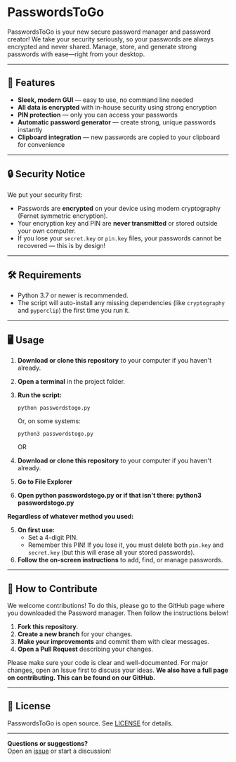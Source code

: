 # PasswordsToGo

PasswordsToGo is your new secure password manager and password creator! We take your security seriously, so your passwords are always encrypted and never shared. Manage, store, and generate strong passwords with ease—right from your desktop.

---

## 🚀 Features
- **Sleek, modern GUI** — easy to use, no command line needed
- **All data is encrypted** with in-house security using strong encryption
- **PIN protection** — only you can access your passwords
- **Automatic password generator** — create strong, unique passwords instantly
- **Clipboard integration** — new passwords are copied to your clipboard for convenience

---

## 🔒 Security Notice

We put your security first:
- Passwords are **encrypted** on your device using modern cryptography (Fernet symmetric encryption).
- Your encryption key and PIN are **never transmitted** or stored outside your own computer.
- If you lose your `secret.key` or `pin.key` files, your passwords cannot be recovered — this is by design!

---

## 🛠️ Requirements

- Python 3.7 or newer is recommended.
- The script will auto-install any missing dependencies (like `cryptography` and `pyperclip`) the first time you run it.

---

## 🖥️ Usage

1. **Download or clone this repository** to your computer if you haven't already.
2. **Open a terminal** in the project folder.
3. **Run the script:**

   ```
   python passwordstogo.py
   ```

   Or, on some systems:
   ```
   python3 passwordstogo.py
   ```
      OR
1. **Download or clone this repository** to your computer if you haven't already.
2. **Go to File Explorer**
3. **Open python passwordstogo.py or if that isn't there: python3 passwordstogo.py**

**Regardless of whatever method you used:**

5. **On first use:**  
   - Set a 4-digit PIN.  
   - Remember this PIN! If you lose it, you must delete both `pin.key` and `secret.key` (but this will erase all your stored passwords).
6. **Follow the on-screen instructions** to add, find, or manage passwords.

---

## 🤝 How to Contribute

We welcome contributions! To do this, please go to the GitHub page where you downloaded the Password manager. Then follow the instructions below!

1. **Fork this repository**.
2. **Create a new branch** for your changes.
3. **Make your improvements** and commit them with clear messages.
4. **Open a Pull Request** describing your changes.

Please make sure your code is clear and well-documented. For major changes, open an Issue first to discuss your ideas.
**We also have a full page on contributing. This can be found on our GitHub.**

---

## 📃 License

PasswordsToGo is open source. See [LICENSE](LICENSE) for details.

---

**Questions or suggestions?**  
Open an [issue](https://github.com/Player52/PasswordsToGo/issues) or start a discussion!
